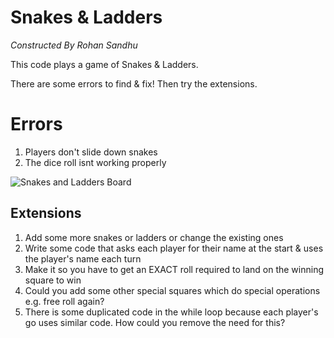 # Snakes & Ladders
*Constructed By Rohan Sandhu*

This code plays a game of Snakes & Ladders.

There are some errors to find & fix! Then try the extensions.

# Errors
1. Players don't slide down snakes
2. The dice roll isnt working properly

![Snakes and Ladders Board](/progsoc/i11.png "Game Board")

## Extensions
1. Add some more snakes or ladders or change the existing ones
2. Write some code that asks each player for their name at the start & uses the player's name each turn
3. Make it so you have to get an EXACT roll required to land on the winning square to win
4. Could you add some other special squares which do special operations e.g. free roll again?
5. There is some duplicated code in the while loop because each player's go uses similar code. How could you remove the need for this?